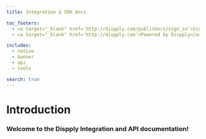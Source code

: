 ```yaml
---
title: Integration & SDK docs

toc_footers:
  - <a target="_blank" href='http://dispply.com/publishers/sign_in'>Sign Up for a Monetization</a>
  - <a target="_blank" href='http://dispply.com'>Powered by Dispply</a>

includes:
  - native
  - banner
  - api
  - tools

search: true
---
```


# Introduction

### Welcome to the Dispply Integration and API documentation!
